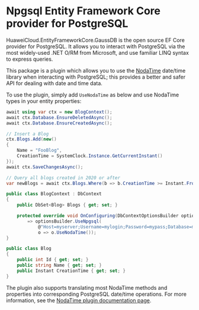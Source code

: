 # Npgsql Entity Framework Core provider for PostgreSQL

HuaweiCloud.EntityFrameworkCore.GaussDB is the open source EF Core provider for PostgreSQL. It allows you to interact with PostgreSQL via the most widely-used .NET O/RM from Microsoft, and use familiar LINQ syntax to express queries.

This package is a plugin which allows you to use the [NodaTime](https://nodatime.org) date/time library when interacting with PostgreSQL; this provides a better and safer API for dealing with date and time data.

To use the plugin, simply add `UseNodaTime` as below and use NodaTime types in your entity properties:

```csharp
await using var ctx = new BlogContext();
await ctx.Database.EnsureDeletedAsync();
await ctx.Database.EnsureCreatedAsync();

// Insert a Blog
ctx.Blogs.Add(new()
{
    Name = "FooBlog",
    CreationTime = SystemClock.Instance.GetCurrentInstant()
});
await ctx.SaveChangesAsync();

// Query all blogs created in 2020 or after
var newBlogs = await ctx.Blogs.Where(b => b.CreationTime >= Instant.FromUtc(2020, 1, 1, 0, 0, 0)).ToListAsync();

public class BlogContext : DbContext
{
    public DbSet<Blog> Blogs { get; set; }

    protected override void OnConfiguring(DbContextOptionsBuilder optionsBuilder)
        => optionsBuilder.UseNpgsql(
            @"Host=myserver;Username=mylogin;Password=mypass;Database=mydatabase",
            o => o.UseNodaTime());
}

public class Blog
{
    public int Id { get; set; }
    public string Name { get; set; }
    public Instant CreationTime { get; set; }
}
```

The plugin also supports translating most NodaTime methods and properties into corresponding PostgreSQL date/time operations. For more information, see the [NodaTime plugin documentation page](https://www.npgsql.org/efcore/mapping/nodatime.html).
